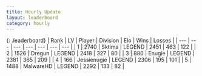 ```yaml
---
title: Hourly Update
layout: leaderboard
category: hourly
---
```


{: .leaderboard}
| Rank | LV | Player | Division | Elo | Wins | Losses |
| --- | --- | --- | --- | --- | --- | --- |
| <span data-change="0">1</span> | 2740 | <span title="ID: 353063">Sktima</span> | LEGEND | <span data-change="0">2451</span> | <span data-change="0">463</span> | <span data-change="0">122</span> |
| <span data-change="0">2</span> | 1526 | <span title="ID: 337810">Dregun</span> | LEGEND | <span data-change="0">2418</span> | <span data-change="0">327</span> | <span data-change="0">80</span> |
| <span data-change="0">3</span> | 880 | <span title="ID: 623502">Enugie</span> | LEGEND | <span data-change="-25">2381</span> | <span data-change="2">365</span> | <span data-change="2">209</span> |
| <span data-change="0">4</span> | 166 | <span title="ID: 756478">Jessienugie</span> | LEGEND | <span data-change="0">2306</span> | <span data-change="0">195</span> | <span data-change="0">101</span> |
| <span data-change="0">5</span> | 1488 | <span title="ID: 261794">MalwareHD</span> | LEGEND | <span data-change="0">2292</span> | <span data-change="0">133</span> | <span data-change="0">82</span> |